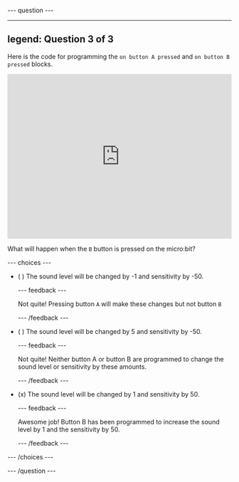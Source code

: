 
--- question ---

---
legend: Question 3 of 3
---
Here is the code for programming the `on button A pressed` and `on button B pressed` blocks.

<div style="position:relative;height:calc(300px + 5em);width:100%;overflow:hidden;"><iframe style="position:absolute;top:0;left:0;width:100%;height:100%;" src="https://makecode.microbit.org/---codeembed#pub:_W5c2v9CdzPk9" allowfullscreen="allowfullscreen" frameborder="0" sandbox="allow-scripts allow-same-origin"></iframe></div>

What will happen when the `B` button is pressed on the micro:bit?

--- choices ---

- ( ) The sound level will be changed by -1 and sensitivity by -50.


  --- feedback ---

  Not quite! Pressing button `A` will make these changes but not button `B`

  --- /feedback ---

- ( ) The sound level will be changed by 5 and sensitivity by -50.

  --- feedback ---

  Not quite! Neither button A or button B are programmed to change the sound level or sensitivity by these amounts.

  --- /feedback ---

- (x) The sound level will be changed by 1 and sensitivity by 50.

  --- feedback ---

  Awesome job! Button B has been programmed to increase the sound level by 1 and the sensitivity by 50.

  --- /feedback ---

--- /choices ---

--- /question ---
